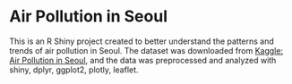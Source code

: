 # Air Pollution in Seoul
This is an R Shiny project created to better understand the patterns and trends of air pollution in Seoul.
The dataset was downloaded from <a href = "https://www.kaggle.com/bappekim/air-pollution-in-seoul" rel="nofollow">Kaggle: Air Pollution in Seoul</a>, and the data was preprocessed and analyzed with shiny, dplyr, ggplot2, plotly, leaflet.
